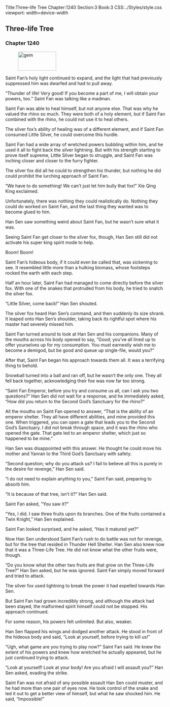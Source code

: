 Title:Three-life Tree 
Chapter:1240 
Section:3 
Book:3 
CSS:../Styles/style.css 
viewport: width=device-width
  
## Three-life Tree
### Chapter 1240 
<figure>
	<img src="../Images/gem.gif" alt="gem" id="gem" width="120" height="60" />
</figure>
  

  
  Saint Fan’s holy light continued to expand, and the light that had previously suppressed him was dwarfed and had to pull away.

“Thunder of life! Very good! If you become a part of me, I will obtain your powers, too.” Saint Fan was talking like a madman.

Saint Fan was able to heal himself, but not anyone else. That was why he valued the rhino so much. They were both of a holy element, but if Saint Fan combined with the rhino, he could not use it to heal others.

The silver fox’s ability of healing was of a different element, and if Saint Fan consumed Little Silver, he could overcome this hurdle.

Saint Fan had a wide array of wretched powers bubbling within him, and he used it all to fight back the silver lightning. But with his strength starting to prove itself supreme, Little Silver began to struggle, and Saint Fan was inching closer and closer to the furry fighter.

The silver fox did all he could to strengthen his thunder, but nothing he did could prohibit the lurching approach of Saint Fan.

“We have to do something! We can’t just let him bully that fox!” Xie Qing King exclaimed.

Unfortunately, there was nothing they could realistically do. Nothing they could do worked on Saint Fan, and the last thing they wanted was to become glued to him.

Han Sen saw something weird about Saint Fan, but he wasn’t sure what it was.

Seeing Saint Fan get closer to the silver fox, though, Han Sen still did not activate his super king spirit mode to help.

Boom! Boom!

Saint Fan’s hideous body, if it could even be called that, was sickening to see. It resembled little more than a hulking biomass, whose footsteps rocked the earth with each step.

Half an hour later, Saint Fan had managed to come directly before the silver fox. With one of the snakes that protruded from his body, he tried to snatch the silver fox.

“Little Silver, come back!” Han Sen shouted.

The silver fox heard Han Sen’s command, and then suddenly its size shrank. It leaped onto Han Sen’s shoulder, taking back its rightful spot where his master had severely missed him.

Saint Fan turned around to look at Han Sen and his companions. Many of the mouths across his body opened to say, “Good; you’ve all lined up to offer yourselves up for my consumption. You must earnestly wish me to become a demigod, but be good and queue up single-file, would you?”

After that, Saint Fan began his approach towards them all. It was a terrifying thing to behold.

Snowball turned into a ball and ran off, but he wasn’t the only one. They all fell back together, acknowledging their foe was now far too strong.

“Saint Fan Emperor, before you try and consume us all, can I ask you two questions?” Han Sen did not wait for a response, and he immediately asked, “How did you return to the Second God’s Sanctuary for the rhino?”

All the mouths on Saint Fan opened to answer, “That is the ability of an emperor shelter. They all have different abilities, and mine provided this one. When triggered, you can open a gate that leads you to the Second God’s Sanctuary. I did not break through space, and it was the rhino who opened the gate. That gate led to an emperor shelter, which just so happened to be mine.”

Han Sen was disappointed with this answer. He thought he could move his mother and Yanran to the Third God’s Sanctuary with safety.

“Second question; why do you attack us? I fail to believe all this is purely in the desire for revenge,” Han Sen said.

“I do not need to explain anything to you,” Saint Fan said, preparing to absorb him.

“It is because of that tree, isn’t it?” Han Sen said.

Saint Fan asked, “You saw it?”

“Yes, I did. I saw three fruits upon its branches. One of the fruits contained a Twin Knight,” Han Sen explained.

Saint Fan looked surprised, and he asked, “Has it matured yet?”

Now Han Sen understood Saint Fan’s rush to do battle was not for revenge, but for the tree that resided in Thunder Hell Shelter. Han Sen also knew now that it was a Three-Life Tree. He did not know what the other fruits were, though.

“Do you know what the other two fruits are that grow on the Three-Life Tree?” Han Sen asked, but he was ignored. Saint Fan simply moved forward and tried to attack.

The silver fox used lightning to break the power it had expelled towards Han Sen.

But Saint Fan had grown incredibly strong, and although the attack had been stayed, the malformed spirit himself could not be stopped. His approach continued.

For some reason, his powers felt unlimited. But also, weaker.

Han Sen flapped his wings and dodged another attack. He stood in front of the hideous body and said, “Look at yourself, before trying to kill us!”

“Ugh, what game are you trying to play now?” Saint Fan said. He knew the extent of his powers and knew how wretched he actually appeared, but he just continued trying to attack.

“Look at yourself! Look at your body! Are you afraid I will assault you?” Han Sen asked, evading the strike.

Saint Fan was not afraid of any possible assault Han Sen could muster, and he had more than one pair of eyes now. He took control of the snake and led it out to get a better view of himself, but what he saw shocked him. He said, “Impossible!”
